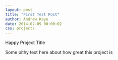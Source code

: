 ```yaml
---
layout: post
title: "First Test Post"
author: Andrew Kaye
date: 2014-02-09 00:00:02
css: projects
---
```


Happy Project Title

Some pithy text here about how great this project is




